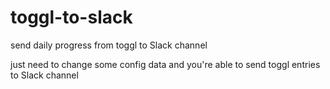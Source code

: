 # toggl-to-slack
send daily progress from toggl to Slack channel 

just need to change some config data and you're able to send toggl entries to Slack channel
